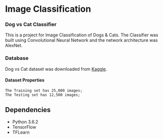 # Image Classification

### Dog vs Cat Classifier
This is a project for Image Classification of Dogs & Cats. The Classifier was built using Convolutional Neural Network and the network architecture was AlexNet.

### Database
Dog vs Cat dataset was downloaded from [Kaggle](https://www.kaggle.com/c/dogs-vs-cats).
#### Dataset Properties
	The Training set has 25,000 images;
	The Testing set has 12,500 images;

## Dependencies
* Python 3.6.2
* TensorFlow
* TFLearn

